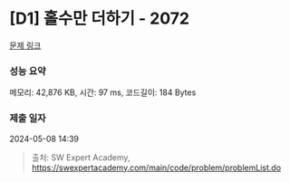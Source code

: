 # [D1] 홀수만 더하기 - 2072 

[문제 링크](https://swexpertacademy.com/main/code/problem/problemDetail.do?contestProbId=AV5QSEhaA5sDFAUq) 

### 성능 요약

메모리: 42,876 KB, 시간: 97 ms, 코드길이: 184 Bytes

### 제출 일자

2024-05-08 14:39



> 출처: SW Expert Academy, https://swexpertacademy.com/main/code/problem/problemList.do
